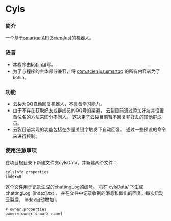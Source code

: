 # Cyls
### 简介
一个基于[smartqq API(ScienJus)][smartqq]的机器人。

### 语言
- 本程序由kotlin编写。<br>
- 为了与程序的主体部分兼容，将 [com.scienjus.smartqq] 的所有内容转为了kotlin。

### 功能
- 云裂为QQ自动回复机器人，不具备学习能力。
- 由于不存在获取好友或群成员的QQ号的渠道，
云裂目前通过添加好友并设置备注名的方法来区分不同人。
这决定了云裂目前暂不回复非好友的其他群成员。
- 云裂目前实现的功能包括在少量关键字触发下自动回复，
通过一些预设的命令来进行控制。

### 使用注意事项
在项目根目录下新建文件夹cylsData，并新建两个文件：

```properties
cylsInfo.properties
index=0
```
这个文件用于记录生成的chattingLog的编号。
将在 cylsData/ 下生成 chattingLog_\[index].txt ，
并在文件中记录收到的消息和做出的回复。每次启动云裂后，
index自动增加1。
```properties
# owner.properties
owner=[owner's mark name]
```

[smartqq]: https://github.com/ScienJus/smartqq
[com.scienjus.smartqq]: https://github.com/ThomasVadeSmileLee/cyls/tree/master/src/main/kotlin/com/scienjus/smartqq
